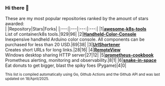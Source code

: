### Hi there 👋
These are my most popular repositories ranked by the amount of stars awarded:<br>
| |Repository|Stars|Forks|
|:---:|:---|:---:|:---:|
|1|[**awesome-k8s-tools**](https://github.com/vilaca/awesome-k8s-tools)<br>List of container/k8s tools.|929|96|
|2|[**Handheld-Color-Console**](https://github.com/vilaca/Handheld-Color-Console)<br>Inexpensive handheld Arduino color console. All components can be purchased for less than 20 USD.|69|38|
|3|[**UrlShortener**](https://github.com/vilaca/UrlShortener)<br>Creates short URLs for long links.|28|16|
|4|[**RemoteView**](https://github.com/vilaca/RemoteView)<br>Windows desktop sharing HTTP server|27|12|
|5|[**prometheus-cookbook**](https://github.com/vilaca/prometheus-cookbook)<br>Prometheus alerting, monitoring and observability.|8|1|
|6|[**snake-in-space**](https://github.com/vilaca/snake-in-space)<br>Eat donuts to get bigger, blast the spiky foes (Pygame)|4|0|

<sub>This list is compiled automatically using Go, Github Actions and the Github API and was last updated on 18/April/2025.</sub>
